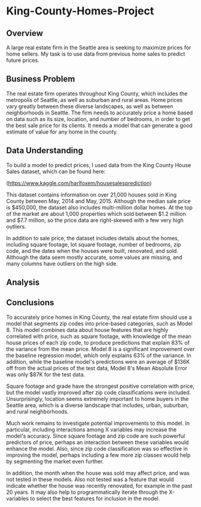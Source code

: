# King-County-Homes-Project



## Overview
A large real estate firm in the Seattle area is seeking to maximize prices for home sellers. My task is to use data from previous home sales to predict future prices.

## Business Problem
The real estate firm operates throughout King County, which includes the metropolis of Seattle, as well as suburban and rural areas. Home prices vary greatly between these diverse landscapes, as well as between neighborhoods in Seattle. The firm needs to accurately price a home based on data such as its size, location, and number of bedrooms, in order to get the best sale price for its clients. It needs a model that can generate a good estimate of value for any home in the county.

## Data Understanding
To build a model to predict prices, I used data from the King County House Sales dataset, which can be found here:

(https://www.kaggle.com/harlfoxem/housesalesprediction)

This dataset contains information on over 21,000 houses sold in King County between May, 2014 and May, 2015. Although the median sale price is $450,000, the dataset also includes multi-million dollar homes. At the top of the market are about 1,000 properties which sold between $1.2 million and $7.7 million, so the price data are right-skewed with a few very high outliers.

In addition to sale price, the dataset includes details about the homes, including square footage, lot square footage, number of bedrooms, zip code, and the dates when the houses were built, renovated, and sold. Although the data seem mostly accurate, some values are missing, and many columns have outliers on the high side.

## Analysis



## Conclusions

To accurately price homes in King County, the real estate firm should use a model that segments zip codes into price-based categories, such as Model 8. This model combines data about house features that are highly correlated with price, such as square footage, with knowledge of the mean house prices of each zip code, to produce predictions that explain 83% of the variance from the mean price. Model 8 is a significant improvement over the baseline regression model, which only explains 63% of the variance. In addition, while the baseline model's predictions were an average of $136K off from the actual prices of the test data, Model 8's Mean Absolute Error was only $87K for the test data.

Square footage and grade have the strongest positive correlation with price, but the model vastly improved after zip code classifications were included. Unsurprisingly, location seems extremely important to home buyers in the Seattle area, which is a diverse landscape that includes, urban, suburban, and rural neighborhoods.

Much work remains to investigate potential improvements to this model. In particular, including interactions among X variables may increase the model's accuracy. Since square footage and zip code are such powerful predictors of price, perhaps an interaction between these variables would enhance the model. Also, since zip code classification was so effective in improving the model, perhaps including a few more zip classes would help by segmenting the market even further.

In addition, the month when the house was sold may affect price, and was not tested in these models. Also not tested was a feature that would indicate whether the house was recently renovated, for example in the past 20 years. It may also help to programmatically iterate through the X-variables to select the best features for inclusion in the model.